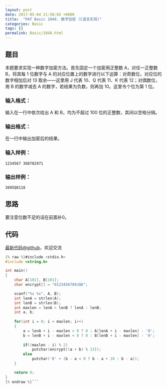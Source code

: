```yaml
---
layout: post
date: 2017-05-04 21:58:03 +0800
title:  "PAT Basic 1048. 数字加密 (C语言实现)"
categories: Basic
tags: []
permalink: Basic/1048.html
---
```


## 题目

本题要求实现一种数字加密方法。首先固定一个加密用正整数 A，对任一正整数 B，将其每 1 位数字与 A
的对应位置上的数字进行以下运算：对奇数位，对应位的数字相加后对 13 取余——这里用 J 代表 10、Q 代表 11、K 代表 12；对偶数位，用 B
的数字减去 A 的数字，若结果为负数，则再加 10。这里令个位为第 1 位。

### 输入格式：

输入在一行中依次给出 A 和 B，均为不超过 100 位的正整数，其间以空格分隔。

### 输出格式：

在一行中输出加密后的结果。

### 输入样例：

    
    
    1234567 368782971
    

### 输出样例：

    
    
    3695Q8118
    



## 思路

要注意位数不足的话在前面补0。

## 代码

[最新代码@github](https://github.com/OliverLew/PAT/blob/master/PATBasic/1048.c)，欢迎交流
```c
{% raw %}#include <stdio.h>
#include <string.h>

int main()
{
    char A[101], B[101];
    char encrypt[] = "0123456789JQK";

    scanf("%s %s", A, B);
    int lenA = strlen(A);
    int lenB = strlen(B);
    int maxlen = lenA > lenB ? lenA : lenB;
    int a, b;
    
    for(int i = 0; i < maxlen; i++)
    {
        a = lenA + i - maxlen < 0 ? 0 : A[lenA + i - maxlen] - '0';
        b = lenB + i - maxlen < 0 ? 0 : B[lenB + i - maxlen] - '0';
        
        if((maxlen - i) % 2)
            putchar(encrypt[(a + b) % 13]);
        else
            putchar('0' + (b - a < 0 ? b - a + 10 : b - a));
    }

    return 0;
}
{% endraw %}```